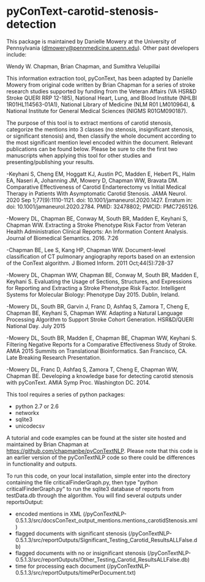 # pyConText-carotid-stenosis-detection

This package is maintained by Danielle Mowery at the University of Pennsylvania (dlmowery@pennmedicine.upenn.edu). Other past developers include:

Wendy W. Chapman, Brian Chapman, and Sumithra Velupillai


This information extraction tool, pyConText, has been adapted by Danielle Mowery from original code written by Brian Chapman for a series of stroke research studies supported by funding from the Veteran Affairs (VA HSR&D Stroke QUERI RRP 12-185), National Heart, Lung, and Blood Institute (NHLBI 1R01HL114563-01A1), National Library of Medicine (NLM R01 LM010964), & National Institute for General Medical Sciences (NIGMS R01GM090187).

The purpose of this tool is to extract mentions of carotid stenosis, categorize the mentions into 3 classes (no stenosis, insignificant stenosis, or significant stenosis) and, then classify the whole document according to the most significant mention level encoded within the document. Relevant publications can be found below. Please be sure to cite the first two manuscripts when applying this tool for other studies and presenting/publishing your results.

-Keyhani S, Cheng EM, Hoggatt KJ, Austin PC, Madden E, Hebert PL, Halm EA, Naseri A, Johanning JM, Mowery D, Chapman WW, Bravata DM. Comparative Effectiveness of Carotid Endarterectomy vs Initial Medical Therapy in Patients With Asymptomatic Carotid Stenosis. JAMA Neurol. 2020 Sep 1;77(9):1110-1121. doi: 10.1001/jamaneurol.2020.1427. Erratum in: doi: 10.1001/jamaneurol.2020.2784. PMID: 32478802; PMCID: PMC7265126.

-Mowery DL, Chapman BE, Conway M, South BR, Madden E, Keyhani S, Chapman WW. Extracting a Stroke Phenotype Risk Factor from Veteran Health Administration Clinical Reports: An Information Content Analysis. Journal of Biomedical Semantics. 2016. 7:26

-Chapman BE, Lee S, Kang HP, Chapman WW. Document-level classification of CT pulmonary angiography reports based on an extension of the ConText algorithm. J Biomed Inform. 2011 Oct;44(5):728-37

-Mowery DL, Chapman WW, Chapman BE, Conway M, South BR, Madden E, Keyhani S. Evaluating the Usage of Sections, Structures, and Expressions for Reporting and Extracting a Stroke Phenotype Risk Factor. Intelligent Systems for Molecular Biology: Phenotype Day 2015. Dublin, Ireland.

-Mowery DL, South BR, Garvin J, Franc D, Ashfaq S, Zamora T, Cheng E, Chapman BE, Keyhani S, Chapman WW. Adapting a Natural Language Processing Algorithm to Support Stroke Cohort Generation. HSR&D/QUERI National Day. July 2015

-Mowery DL, South BR, Madden E, Chapman BE, Chapman WW, Keyhani S. Filtering Negative Reports for a Comparative Effectiveness Study of Stroke. AMIA 2015 Summits on Translational Bioinformatics. San Francisco, CA. Late Breaking Research Presentation.

-Mowery DL, Franc D, Ashfaq S, Zamora T, Cheng E, Chapman WW, Chapman BE. Developing a knowledge base for detecting carotid stenosis with pyConText. AMIA Symp Proc. Washington DC. 2014.



This tool requires a series of python packages:
- python 2.7 or 2.6
- networkx
- sqlite3
- unicodecsv



A tutorial and code examples can be found at the sister site hosted and maintained by Brian Chapman at https://github.com/chapmanbe/pyConTextNLP. Please note that this code is an earlier version of the pyConTextNLP code so there could be differences in functionality and outputs.



To run this code, on your local installation, simple enter into the directory containing the file criticalFinderGraph.py, then type "python criticalFinderGraph.py" to run the sqlite3 database of reports from testData.db through the algorithm. You will find several outputs under reportsOutput:
- encoded mentions in XML (/pyConTextNLP-0.5.1.3/src/docsConText_output_mentions.mentions_carotidStenosis.xml)
- flagged documents with significant stenosis (/pyConTextNLP-0.5.1.3/src/reportOutputs/Significant_Testing_Carotid_ResultsALLFalse.db)
- flagged documents with no or insignificant stenosis (/pyConTextNLP-0.5.1.3/src/reportOutputs/Other_Testing_Carotid_ResultsALLFalse.db)
- time for processing each document (/pyConTextNLP-0.5.1.3/src/reportOutputs/timePerDocument.txt)

